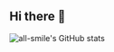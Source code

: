 ## Hi there 👋

<!--
**EdisonYCM/EdisonYCM** is a ✨ _special_ ✨ repository because its `README.md` (this file) appears on your GitHub profile.

Here are some ideas to get you started:

- 🔭 I'm currently an undergraduate student at **Nankai University**.
- 🌱 I’m currently learning **Cyber Science** and **Law**!
- 👯 I’m looking to collaborate on ...
- 🤔 I’m looking for help with ...
- 💬 Ask me about ...
- 📫 How to reach me: ...
- 😄 Pronouns: ...
- ⚡ Fun fact: ...
-->

![all-smile's GitHub stats](https://github-readme-stats.vercel.app/api?EdisonYCM=all-smile&show_icons=true&theme=tokyonight)

